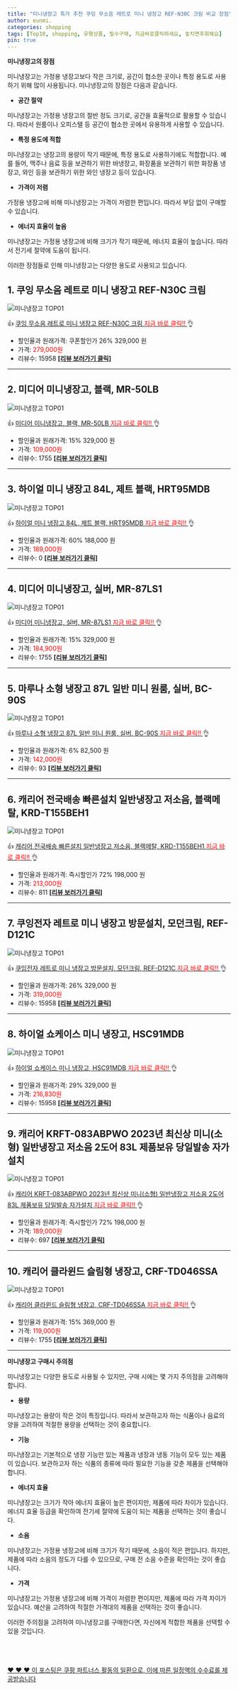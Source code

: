 ```yaml
---
title: "미니냉장고 특가 추천 쿠잉 무소음 레트로 미니 냉장고 REF-N30C 크림 비교 장점"
author: eunmi.
categories: shopping
tags: [Top10, shopping, 유행상품, 필수구매, 지금바로클릭하세요, 놓치면후회해요]
pin: true
---
```

**미니냉장고의 장점**

미니냉장고는 가정용 냉장고보다 작은 크기로, 공간이 협소한 곳이나 특정 용도로 사용하기 위해 많이 사용됩니다. 미니냉장고의 장점은 다음과 같습니다.

* **공간 절약**

미니냉장고는 가정용 냉장고의 절반 정도 크기로, 공간을 효율적으로 활용할 수 있습니다. 따라서 원룸이나 오피스텔 등 공간이 협소한 곳에서 유용하게 사용할 수 있습니다.

* **특정 용도에 적합**

미니냉장고는 냉장고의 용량이 작기 때문에, 특정 용도로 사용하기에도 적합합니다. 예를 들어, 맥주나 음료 등을 보관하기 위한 바냉장고, 화장품을 보관하기 위한 화장품 냉장고, 와인 등을 보관하기 위한 와인 냉장고 등이 있습니다.

* **가격이 저렴**

가정용 냉장고에 비해 미니냉장고는 가격이 저렴한 편입니다. 따라서 부담 없이 구매할 수 있습니다.

* **에너지 효율이 높음**

미니냉장고는 가정용 냉장고에 비해 크기가 작기 때문에, 에너지 효율이 높습니다. 따라서 전기세 절약에 도움이 됩니다.

이러한 장점들로 인해 미니냉장고는 다양한 용도로 사용되고 있습니다.

   

## 1. 쿠잉 무소음 레트로 미니 냉장고 REF-N30C 크림

![미니냉장고 TOP01](https://thumbnail10.coupangcdn.com/thumbnails/remote/230x230ex/image/rs_quotation_api/gr2l0tmb/0c6055b4f12243e5baa1692de01d17be.jpg)


👍 [쿠잉 무소음 레트로 미니 냉장고 REF-N30C 크림 <font color=red> 지금 바로 클릭!! </font> ](https://link.coupang.com/re/AFFSDP?lptag=AF3617701&subid=GithubCoopas&pageKey=7126865304&traceid=V0-153&itemId=17857627395&vendorItemId=85020940779) 👌 


- 할인율과 원래가격: 쿠폰할인가 26%  329,000   원
- 가격: <span style='color:red'>279,000원</span>
- 리뷰수: 15958  [**[리뷰 보러가기 클릭]**](https://link.coupang.com/re/AFFSDP?lptag=AF3617701&subid=GithubCoopas&pageKey=7126865304&traceid=V0-153&itemId=17857627395&vendorItemId=85020940779)

---


   

## 2. 미디어 미니냉장고, 블랙, MR-50LB

![미니냉장고 TOP01](https://thumbnail7.coupangcdn.com/thumbnails/remote/230x230ex/image/retail/images/1101274026686434-ef4ba74f-2cae-4baa-8464-04ac3e939006.jpg)


👍 [미디어 미니냉장고, 블랙, MR-50LB <font color=red> 지금 바로 클릭!! </font> ](https://link.coupang.com/re/AFFSDP?lptag=AF3617701&subid=GithubCoopas&pageKey=7477935144&traceid=V0-153&itemId=19526913118&vendorItemId=3090914802) 👌 


- 할인율과 원래가격: 15%  329,000   원
- 가격: <span style='color:red'>109,000원</span>
- 리뷰수: 1755  [**[리뷰 보러가기 클릭]**](https://link.coupang.com/re/AFFSDP?lptag=AF3617701&subid=GithubCoopas&pageKey=7477935144&traceid=V0-153&itemId=19526913118&vendorItemId=3090914802)

---


   

## 3. 하이얼 미니 냉장고 84L, 제트 블랙, HRT95MDB

![미니냉장고 TOP01](https://thumbnail7.coupangcdn.com/thumbnails/remote/230x230ex/image/retail/images/5324906617645049-5f1990a1-1d40-41d8-b909-18d3f57f221e.jpg)


👍 [하이얼 미니 냉장고 84L, 제트 블랙, HRT95MDB <font color=red> 지금 바로 클릭!! </font> ](https://link.coupang.com/re/AFFSDP?lptag=AF3617701&subid=GithubCoopas&pageKey=6675320407&traceid=V0-153&itemId=15377872381&vendorItemId=82597934046) 👌 


- 할인율과 원래가격: 60%  188,000   원
- 가격: <span style='color:red'>189,000원</span>
- 리뷰수: 0  [**[리뷰 보러가기 클릭]**](https://link.coupang.com/re/AFFSDP?lptag=AF3617701&subid=GithubCoopas&pageKey=6675320407&traceid=V0-153&itemId=15377872381&vendorItemId=82597934046)

---


   

## 4. 미디어 미니냉장고, 실버, MR-87LS1

![미니냉장고 TOP01](https://thumbnail9.coupangcdn.com/thumbnails/remote/230x230ex/image/retail/images/1101274238902100-28bb4d1b-455e-49a3-ac8b-9a178cacdd2a.jpg)


👍 [미디어 미니냉장고, 실버, MR-87LS1 <font color=red> 지금 바로 클릭!! </font> ](https://link.coupang.com/re/AFFSDP?lptag=AF3617701&subid=GithubCoopas&pageKey=28896030&traceid=V0-153&itemId=57977198&vendorItemId=3090914804) 👌 


- 할인율과 원래가격: 15%  329,000   원
- 가격: <span style='color:red'>184,900원</span>
- 리뷰수: 1755  [**[리뷰 보러가기 클릭]**](https://link.coupang.com/re/AFFSDP?lptag=AF3617701&subid=GithubCoopas&pageKey=28896030&traceid=V0-153&itemId=57977198&vendorItemId=3090914804)

---


   

## 5. 마루나 소형 냉장고 87L 일반 미니 원룸, 실버, BC-90S

![미니냉장고 TOP01](https://thumbnail8.coupangcdn.com/thumbnails/remote/230x230ex/image/vendor_inventory/77f7/a6265b0a850d2f4c2cf7920f16f5c33b47512cd7e500cf5a0312ba1c2b94.jpg)


👍 [마루나 소형 냉장고 87L 일반 미니 원룸, 실버, BC-90S <font color=red> 지금 바로 클릭!! </font> ](https://link.coupang.com/re/AFFSDP?lptag=AF3617701&subid=GithubCoopas&pageKey=7115422652&traceid=V0-153&itemId=17801051485&vendorItemId=84965122478) 👌 


- 할인율과 원래가격: 6%  82,500   원
- 가격: <span style='color:red'>142,000원</span>
- 리뷰수: 93  [**[리뷰 보러가기 클릭]**](https://link.coupang.com/re/AFFSDP?lptag=AF3617701&subid=GithubCoopas&pageKey=7115422652&traceid=V0-153&itemId=17801051485&vendorItemId=84965122478)

---


   

## 6. 캐리어 전국배송 빠른설치 일반냉장고 저소음, 블랙메탈, KRD-T155BEH1

![미니냉장고 TOP01](https://thumbnail8.coupangcdn.com/thumbnails/remote/230x230ex/image/vendor_inventory/138e/4a693b0a3d897ce212739dfbf73a6d92dc9be191830e2112a24339be90ce.jpg)


👍 [캐리어 전국배송 빠른설치 일반냉장고 저소음, 블랙메탈, KRD-T155BEH1 <font color=red> 지금 바로 클릭!! </font> ](https://link.coupang.com/re/AFFSDP?lptag=AF3617701&subid=GithubCoopas&pageKey=6271346555&traceid=V0-153&itemId=17781895991&vendorItemId=79745992171) 👌 


- 할인율과 원래가격: 즉시할인가 72%  198,000   원
- 가격: <span style='color:red'>213,000원</span>
- 리뷰수: 811  [**[리뷰 보러가기 클릭]**](https://link.coupang.com/re/AFFSDP?lptag=AF3617701&subid=GithubCoopas&pageKey=6271346555&traceid=V0-153&itemId=17781895991&vendorItemId=79745992171)

---


   

## 7. 쿠잉전자 레트로 미니 냉장고 방문설치, 모던크림, REF-D121C

![미니냉장고 TOP01](https://thumbnail8.coupangcdn.com/thumbnails/remote/230x230ex/image/retail/images/119739438461429-810ad16b-7ad7-47dd-89b0-72f2d60a9ced.jpg)


👍 [쿠잉전자 레트로 미니 냉장고 방문설치, 모던크림, REF-D121C <font color=red> 지금 바로 클릭!! </font> ](https://link.coupang.com/re/AFFSDP?lptag=AF3617701&subid=GithubCoopas&pageKey=5568604952&traceid=V0-153&itemId=15093100911&vendorItemId=82315171669) 👌 


- 할인율과 원래가격: 26%  329,000   원
- 가격: <span style='color:red'>319,000원</span>
- 리뷰수: 15958  [**[리뷰 보러가기 클릭]**](https://link.coupang.com/re/AFFSDP?lptag=AF3617701&subid=GithubCoopas&pageKey=5568604952&traceid=V0-153&itemId=15093100911&vendorItemId=82315171669)

---


   

## 8. 하이얼 쇼케이스 미니 냉장고, HSC91MDB

![미니냉장고 TOP01](https://thumbnail7.coupangcdn.com/thumbnails/remote/230x230ex/image/retail/images/455551049151447-3d87e042-33af-4e3d-9d2a-2d93abf2f7d2.jpg)


👍 [하이얼 쇼케이스 미니 냉장고, HSC91MDB <font color=red> 지금 바로 클릭!! </font> ](https://link.coupang.com/re/AFFSDP?lptag=AF3617701&subid=GithubCoopas&pageKey=6978493189&traceid=V0-153&itemId=17039607200&vendorItemId=84214471342) 👌 


- 할인율과 원래가격: 29%  329,000   원
- 가격: <span style='color:red'>216,830원</span>
- 리뷰수: 15958  [**[리뷰 보러가기 클릭]**](https://link.coupang.com/re/AFFSDP?lptag=AF3617701&subid=GithubCoopas&pageKey=6978493189&traceid=V0-153&itemId=17039607200&vendorItemId=84214471342)

---


   

## 9. 캐리어 KRFT-083ABPWO 2023년 최신상 미니(소형) 일반냉장고 저소음 2도어 83L 제품보유 당일발송 자가설치

![미니냉장고 TOP01](https://thumbnail10.coupangcdn.com/thumbnails/remote/230x230ex/image/vendor_inventory/7f48/c8ea9f42c191cc45b647894da32adb281c573cb4af6a724c259b0705d70c.jpg)


👍 [캐리어 KRFT-083ABPWO 2023년 최신상 미니(소형) 일반냉장고 저소음 2도어 83L 제품보유 당일발송 자가설치 <font color=red> 지금 바로 클릭!! </font> ](https://link.coupang.com/re/AFFSDP?lptag=AF3617701&subid=GithubCoopas&pageKey=7608364831&traceid=V0-153&itemId=20143864659&vendorItemId=87052015528) 👌 


- 할인율과 원래가격: 즉시할인가 72%  198,000   원
- 가격: <span style='color:red'>189,000원</span>
- 리뷰수: 697  [**[리뷰 보러가기 클릭]**](https://link.coupang.com/re/AFFSDP?lptag=AF3617701&subid=GithubCoopas&pageKey=7608364831&traceid=V0-153&itemId=20143864659&vendorItemId=87052015528)

---


   

## 10. 캐리어 클라윈드 슬림형 냉장고, CRF-TD046SSA

![미니냉장고 TOP01](https://thumbnail10.coupangcdn.com/thumbnails/remote/230x230ex/image/rs_quotation_api/l3nee3bf/ef46e22274c4485797b957331da77a27.jpg)


👍 [캐리어 클라윈드 슬림형 냉장고, CRF-TD046SSA <font color=red> 지금 바로 클릭!! </font> ](https://link.coupang.com/re/AFFSDP?lptag=AF3617701&subid=GithubCoopas&pageKey=7102076684&traceid=V0-153&itemId=17730494773&vendorItemId=84895227926) 👌 


- 할인율과 원래가격: 15%  369,000   원
- 가격: <span style='color:red'>119,000원</span>
- 리뷰수: 1755  [**[리뷰 보러가기 클릭]**](https://link.coupang.com/re/AFFSDP?lptag=AF3617701&subid=GithubCoopas&pageKey=7102076684&traceid=V0-153&itemId=17730494773&vendorItemId=84895227926)

---
**미니냉장고 구매시 주의점**

미니냉장고는 다양한 용도로 사용될 수 있지만, 구매 시에는 몇 가지 주의점을 고려해야 합니다.

* **용량**

미니냉장고는 용량이 작은 것이 특징입니다. 따라서 보관하고자 하는 식품이나 음료의 양을 고려하여 적절한 용량을 선택하는 것이 중요합니다.

* **기능**

미니냉장고는 기본적으로 냉장 기능만 있는 제품과 냉장과 냉동 기능이 모두 있는 제품이 있습니다. 보관하고자 하는 식품의 종류에 따라 필요한 기능을 갖춘 제품을 선택해야 합니다.

* **에너지 효율**

미니냉장고는 크기가 작아 에너지 효율이 높은 편이지만, 제품에 따라 차이가 있습니다. 에너지 효율 등급을 확인하여 전기세 절약에 도움이 되는 제품을 선택하는 것이 좋습니다.

* **소음**

미니냉장고는 가정용 냉장고에 비해 크기가 작기 때문에, 소음이 적은 편입니다. 하지만, 제품에 따라 소음의 정도가 다를 수 있으므로, 구매 전 소음 수준을 확인하는 것이 좋습니다.

* **가격**

미니냉장고는 가정용 냉장고에 비해 가격이 저렴한 편이지만, 제품에 따라 가격 차이가 있습니다. 예산을 고려하여 적절한 가격대의 제품을 선택하는 것이 좋습니다.

이러한 주의점을 고려하여 미니냉장고를 구매한다면, 자신에게 적합한 제품을 선택할 수 있을 것입니다.<br><br><br><br><br> [ ❤ ❤ ❤ 이 포스팅은 쿠팡 파트너스 활동의 일환으로, 이에 따른 일정액의 수수료를 제공받습니다](https://link.coupang.com/a/bcEFyh)